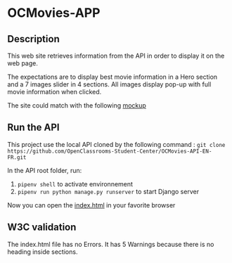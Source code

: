 # OCMovies-APP

## Description

This web site retrieves information from the API in order to display it on the web page.

The expectations are to display best movie information in a Hero section and a 7 images slider in 4 sections.
All images display pop-up with full movie information when clicked.

The site could match with the following [mockup](https://user.oc-static.com/upload/2020/09/08/15995700268489_image1.png)

## Run the API

This project use the local API cloned by the following command :
`git clone https://github.com/OpenClassrooms-Student-Center/OCMovies-API-EN-FR.git`

In the API root folder, run: 
1. `pipenv shell` to activate environnement
2. `pipenv run python manage.py runserver` to start Django server

Now you can open the [index.html](./index.html) in your favorite browser

## W3C validation

The index.html file has no Errors.
It has 5 Warnings because there is no heading inside sections.